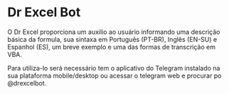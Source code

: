# Dr Excel Bot
O Dr Excel proporciona um auxilio ao usuário informando uma descrição básica da formula, sua sintaxa em Português (PT-BR), Inglês (EN-SU) e Espanhol (ES), um breve exemplo e uma das formas de transcrição em VBA.

Para utiliza-lo será necessário tem o aplicativo do Telegram instalado na sua plataforma mobile/desktop ou acessar o telegram web e procurar po @drexcelbot.

